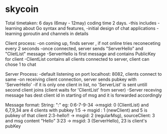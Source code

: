 # skycoin

Total timetaken:
6 days (6may - 12may) coding time 2 days. 
-this includes 
-learning about Go syntax and features,
-initial design of chat applications 
-learning goroutin and channels in details

Client process:
-on coming up, finds server , if not online tries reconeceting every 2 seconds 
-once connected, server sends  "ServerHello" and "ClietList" message
-ServerHello is first message and contains PublicKey for client
-ClientList contains all clients connected to server, client can chose 1 to chat


Server Process:
-default listening on port localhost: 8082, clients connect to same
-on receiving client connection, server sends pubkey with 'ServerHello'
-if it is only one client in list, no 'ServerList' is sent untill second client joins (client waits for 'ClientList' from server)
-Server receving message has dest client id in starting of msg and it is forwarded accordingly

Message format:
String: "<msgId>:<msg content>"
eg:
  0:6-7-9-34   ->msgid: 0 (ClientList)  and 6,7,9,34 are 4 clients with pubkey
  1:5          -> msgid : 1 (newClient) and 5 is pubkey of that client
  2:3-hello!! -> msgid: 2 (regularMsg), sourceClient: 3 and msg content "Hello"
  3:23        -> msgid: 3 (ServerHello), 23 is client's pubKey
  
